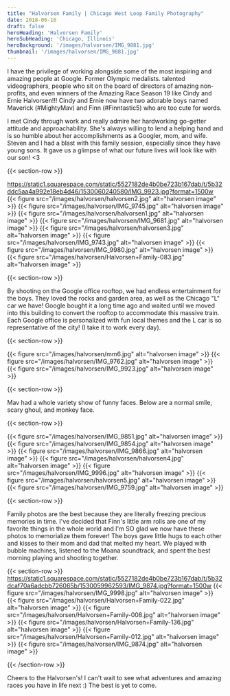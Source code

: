 ```yaml
---
title: "Halvorsen Family | Chicago West Loop Family Photography"
date: 2018-06-16
draft: false
heroHeading: 'Halvorsen Family'
heroSubHeading: 'Chicago, Illinois'
heroBackground: '/images/halvorsen/IMG_9881.jpg'
thumbnail: '/images/halvorsen/IMG_9881.jpg'
---
```


I have the privilege of working alongside some of the most inspiring and amazing people at Google. Former Olympic medalists. talented videographers, people who sit on the board of directors of amazing non-profits, and even winners of the Amazing Race Season 19 like Cindy and Ernie Halvorsen!!! Cindy and Ernie now have two adorable boys named Maverick (#MightyMav) and Finn (#Finntastic5) who are too cute for words.

I met Cindy through work and really admire her hardworking go-getter attitude and approachability. She's always willing to lend a helping hand and is so humble about her accomplishments as a Googler, mom, and wife. Steven and I had a blast with this family session, especially since they have young sons. It gave us a glimpse of what our future lives will look like with our son! <3

{{< section-row >}}

https://static1.squarespace.com/static/5527182de4b0be723b167dab/t/5b32ddc5aa4a992e18eb4d46/1530060240580/IMG_9923.jpg?format=1500w
{{< figure src="/images/halvorsen/halvorsen2.jpg" alt="halvorsen image" >}}
{{< figure src="/images/halvorsen/IMG_9745.jpg" alt="halvorsen image" >}}
{{< figure src="/images/halvorsen/halvorsen1.jpg" alt="halvorsen image" >}}
{{< figure src="/images/halvorsen/IMG_9681.jpg" alt="halvorsen image" >}}
{{< figure src="/images/halvorsen/halvorsen3.jpg" alt="halvorsen image" >}}
{{< figure src="/images/halvorsen/IMG_9743.jpg" alt="halvorsen image" >}}
{{< figure src="/images/halvorsen/IMG_9980.jpg" alt="halvorsen image" >}}
{{< figure src="/images/halvorsen/Halvorsen+Family-083.jpg" alt="halvorsen image" >}}

{{< section-row >}}

By shooting on the Google office rooftop, we had endless entertainment for the boys. They loved the rocks and garden area, as well as the Chicago "L" car we have! Google bought it a long time ago and waited until we moved into this building to convert the rooftop to accommodate this massive train. Each Google office is personalized with fun local themes and the L car is so representative of the city! (I take it to work every day).

{{< section-row >}}

{{< figure src="/images/halvorsen/mm6.jpg" alt="halvorsen image" >}}
{{< figure src="/images/halvorsen/IMG_9762.jpg" alt="halvorsen image" >}}
{{< figure src="/images/halvorsen/IMG_9923.jpg" alt="halvorsen image" >}}

{{< section-row >}}

Mav had a whole variety show of funny faces. Below are a normal smile, scary ghoul, and monkey face.

{{< section-row >}}

{{< figure src="/images/halvorsen/IMG_9851.jpg" alt="halvorsen image" >}}
{{< figure src="/images/halvorsen/IMG_9854.jpg" alt="halvorsen image" >}}
{{< figure src="/images/halvorsen/IMG_9866.jpg" alt="halvorsen image" >}}
{{< figure src="/images/halvorsen/halvorsen4.jpg" alt="halvorsen image" >}}
{{< figure src="/images/halvorsen/IMG_9996.jpg" alt="halvorsen image" >}}
{{< figure src="/images/halvorsen/halvorsen5.jpg" alt="halvorsen image" >}}
{{< figure src="/images/halvorsen/IMG_9759.jpg" alt="halvorsen image" >}}

{{< section-row >}}

Family photos are the best because they are literally freezing precious memories in time. I've decided that Finn's little arm rolls are one of my favorite things in the whole world and I'm SO glad we now have these photos to memorialize them forever! The boys gave little hugs to each other and kisses to their mom and dad that melted my heart. We played with bubble machines, listened to the Moana soundtrack, and spent the best morning playing and shooting together. 

{{< section-row >}}
https://static1.squarespace.com/static/5527182de4b0be723b167dab/t/5b32dcaf70a6adcbb726065b/1530059962593/IMG_9874.jpg?format=1500w
{{< figure src="/images/halvorsen/IMG_9998.jpg" alt="halvorsen image" >}}
{{< figure src="/images/halvorsen/Halvorsen+Family-022.jpg" alt="halvorsen image" >}}
{{< figure src="/images/halvorsen/Halvorsen+Family-008.jpg" alt="halvorsen image" >}}
{{< figure src="/images/halvorsen/Halvorsen+Family-136.jpg" alt="halvorsen image" >}}
{{< figure src="/images/halvorsen/Halvorsen+Family-012.jpg" alt="halvorsen image" >}}
{{< figure src="/images/halvorsen/IMG_9874.jpg" alt="halvorsen image" >}}

{{< /section-row >}}

Cheers to the Halvorsen's! I can't wait to see what adventures and amazing races you have in life next :) The best is yet to come.